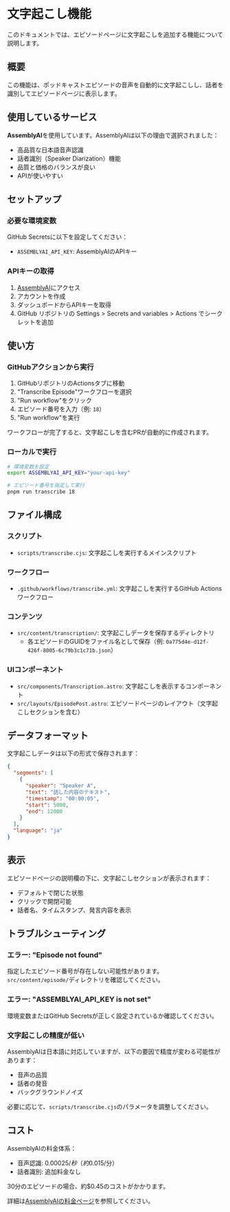 # 文字起こし機能

このドキュメントでは、エピソードページに文字起こしを追加する機能について説明します。

## 概要

この機能は、ポッドキャストエピソードの音声を自動的に文字起こしし、話者を識別してエピソードページに表示します。

## 使用しているサービス

**AssemblyAI**を使用しています。AssemblyAIは以下の理由で選択されました：

- 高品質な日本語音声認識
- 話者識別（Speaker Diarization）機能
- 品質と価格のバランスが良い
- APIが使いやすい

## セットアップ

### 必要な環境変数

GitHub Secretsに以下を設定してください：

- `ASSEMBLYAI_API_KEY`: AssemblyAIのAPIキー

### APIキーの取得

1. [AssemblyAI](https://www.assemblyai.com/)にアクセス
2. アカウントを作成
3. ダッシュボードからAPIキーを取得
4. GitHub リポジトリの Settings > Secrets and variables > Actions でシークレットを追加

## 使い方

### GitHubアクションから実行

1. GitHubリポジトリのActionsタブに移動
2. "Transcribe Episode"ワークフローを選択
3. "Run workflow"をクリック
4. エピソード番号を入力（例: `18`）
5. "Run workflow"を実行

ワークフローが完了すると、文字起こしを含むPRが自動的に作成されます。

### ローカルで実行

```bash
# 環境変数を設定
export ASSEMBLYAI_API_KEY="your-api-key"

# エピソード番号を指定して実行
pnpm run transcribe 18
```

## ファイル構成

### スクリプト

- `scripts/transcribe.cjs`: 文字起こしを実行するメインスクリプト

### ワークフロー

- `.github/workflows/transcribe.yml`: 文字起こしを実行するGitHub Actionsワークフロー

### コンテンツ

- `src/content/transcription/`: 文字起こしデータを保存するディレクトリ
  - 各エピソードのGUIDをファイル名として保存（例: `0a775d4e-d12f-426f-8005-6c79b3c1c71b.json`）

### UIコンポーネント

- `src/components/Transcription.astro`: 文字起こしを表示するコンポーネント
- `src/layouts/EpisodePost.astro`: エピソードページのレイアウト（文字起こしセクションを含む）

## データフォーマット

文字起こしデータは以下の形式で保存されます：

```json
{
  "segments": [
    {
      "speaker": "Speaker A",
      "text": "話した内容のテキスト",
      "timestamp": "00:00:05",
      "start": 5000,
      "end": 12000
    }
  ],
  "language": "ja"
}
```

## 表示

エピソードページの説明欄の下に、文字起こしセクションが表示されます：

- デフォルトで閉じた状態
- クリックで開閉可能
- 話者名、タイムスタンプ、発言内容を表示

## トラブルシューティング

### エラー: "Episode not found"

指定したエピソード番号が存在しない可能性があります。`src/content/episode/`ディレクトリを確認してください。

### エラー: "ASSEMBLYAI_API_KEY is not set"

環境変数またはGitHub Secretsが正しく設定されているか確認してください。

### 文字起こしの精度が低い

AssemblyAIは日本語に対応していますが、以下の要因で精度が変わる可能性があります：

- 音声の品質
- 話者の発音
- バックグラウンドノイズ

必要に応じて、`scripts/transcribe.cjs`のパラメータを調整してください。

## コスト

AssemblyAIの料金体系：

- 音声認識: $0.00025/秒（約$0.015/分）
- 話者識別: 追加料金なし

30分のエピソードの場合、約$0.45のコストがかかります。

詳細は[AssemblyAIの料金ページ](https://www.assemblyai.com/pricing)を参照してください。
